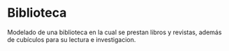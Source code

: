 # Biblioteca

Modelado de una biblioteca en la cual se prestan libros y revistas, además de cubículos para su lectura e investigacion.